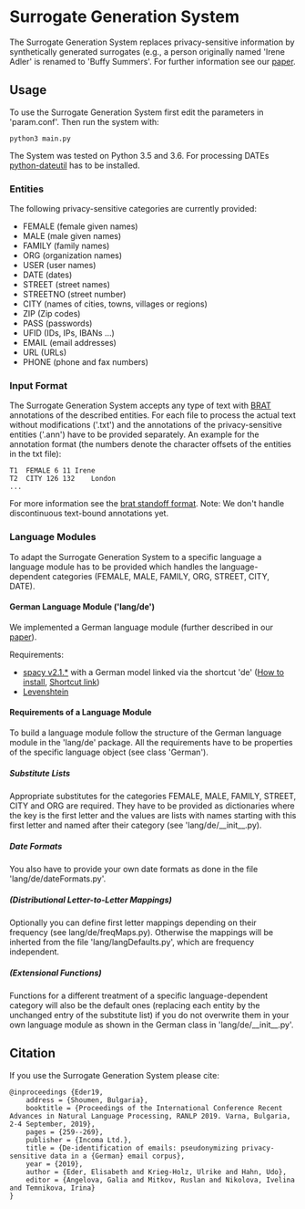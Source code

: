 # Surrogate Generation System

The Surrogate Generation System replaces privacy-sensitive information by synthetically generated surrogates (e.g., a person originally named 'Irene Adler' is renamed to 'Buffy Summers'. For further information see our [paper](http://lml.bas.bg/ranlp2019/proceedings-ranlp-2019.pdf#page=279).

## Usage

To use the Surrogate Generation System first edit the parameters in 'param.conf'.
Then run the system with: 

```
python3 main.py
```
The System was tested on Python 3.5 and 3.6. For processing DATEs [python-dateutil](https://pypi.org/project/python-dateutil/) has to be installed.

### Entities
The following privacy-sensitive categories are currently provided:
- FEMALE (female given names)
- MALE (male given names)
- FAMILY (family names)
- ORG (organization names)
- USER (user names)
- DATE (dates)
- STREET (street names)
- STREETNO (street number)
- CITY (names of cities, towns, villages or regions)
- ZIP (Zip codes)
- PASS (passwords)
- UFID (IDs, IPs, IBANs ...)
- EMAIL (email addresses)
- URL (URLs)
- PHONE (phone and fax numbers)

### Input Format
The Surrogate Generation System accepts any type of text with [BRAT](https://brat.nlplab.org/) annotations of the described entities. For each file to process the actual text without modifications ('.txt') and the annotations of the privacy-sensitive entities ('.ann') have to be provided separately. An example for the annotation format (the numbers denote the character offsets of the entities in the txt file): 
```
T1	FEMALE 6 11	Irene
T2	CITY 126 132	London
...
```
For more information see the [brat standoff format](https://brat.nlplab.org/standoff.html). 
Note: We don't handle discontinuous text-bound annotations yet.

### Language Modules
To adapt the Surrogate Generation System to a specific language a language module has to be provided which handles the language-dependent categories (FEMALE, MALE, FAMILY, ORG, STREET, CITY, DATE).

#### German Language Module ('lang/de')
We implemented a German language module (further described in our [paper](http://lml.bas.bg/ranlp2019/proceedings-ranlp-2019.pdf#page=279)).

Requirements:
- [spacy v2.1.*](https://spacy.io/) with a German model linked via the shortcut 'de' ([How to install](https://spacy.io/usage), [Shortcut link](https://spacy.io/usage/models#usage-link))
- [Levenshtein](https://github.com/ztane/python-Levenshtein/)

#### Requirements of a Language Module
To build a language module follow the structure of the German language module in the 'lang/de' package. All the requirements have to be properties of the specific language object (see class 'German').

##### Substitute Lists
Appropriate substitutes for the categories FEMALE, MALE, FAMILY, STREET, CITY and ORG are required. They have to be provided as dictionaries where the key is the first letter and the values are lists with names starting with this first letter and named after their category (see 'lang/de/\_\_init\_\_.py).

##### Date Formats
You also have to provide your own date formats as done in the file 'lang/de/dateFormats.py'.

##### (Distributional Letter-to-Letter Mappings)
Optionally you can define first letter mappings depending on their frequency (see lang/de/freqMaps.py). Otherwise the mappings will be inherted from the file 'lang/langDefaults.py', which are frequency independent.

##### (Extensional Functions)
Functions for a different treatment of a specific language-dependent category will also be the default ones (replacing each entity by the unchanged entry of the substitute list) if you do not overwrite them in your own language module as shown in the German class in 'lang/de/\_\_init\_\_.py'.


## Citation

If you use the Surrogate Generation System please cite:

```
@inproceedings {Eder19,
	address = {Shoumen, Bulgaria},
	booktitle = {Proceedings of the International Conference Recent Advances in Natural Language Processing, RANLP 2019. Varna, Bulgaria, 2-4 September, 2019},
	pages = {259--269},
	publisher = {Incoma Ltd.},
	title = {De-identification of emails: pseudonymizing privacy-sensitive data in a {German} email corpus},
	year = {2019},
	author = {Eder, Elisabeth and Krieg-Holz, Ulrike and Hahn, Udo},
	editor = {Angelova, Galia and Mitkov, Ruslan and Nikolova, Ivelina and Temnikova, Irina}
}
```

